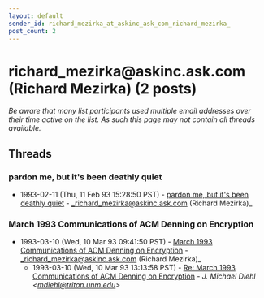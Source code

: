 ```yaml
---
layout: default
sender_id: richard_mezirka_at_askinc_ask_com_richard_mezirka_
post_count: 2
---
```


# richard_mezirka<span>@</span>askinc.ask.com (Richard Mezirka) (2 posts)

_Be aware that many list participants used multiple email addresses over their time active on the list. As such this page may not contain all threads available._

## Threads

### pardon me, but it's been deathly quiet
+ 1993-02-11 (Thu, 11 Feb 93 15:28:50 PST) - [pardon me, but it's been deathly quiet](/archive/1993/02/996a6fcb02aed884913e6e8b3ecf360b891b822634fd1f2415455f04add6fd6e) - _richard_mezirka@askinc.ask.com (Richard Mezirka)_

### March 1993 Communications of ACM Denning on Encryption
+ 1993-03-10 (Wed, 10 Mar 93 09:41:50 PST) - [March 1993 Communications of ACM Denning on Encryption](/archive/1993/03/a1f1f55f0058117767f0d4b8100e39ca8cd182baf4dfaafc4dd6ace44d323030) - _richard_mezirka@askinc.ask.com (Richard Mezirka)_
  + 1993-03-10 (Wed, 10 Mar 93 13:13:58 PST) - [Re: March 1993 Communications of ACM Denning on Encryption](/archive/1993/03/cf236a076cdbee5d31933989f5b33513e4b8372ee02c9d988bda710e90fe4b82) - _J. Michael Diehl \<mdiehl@triton.unm.edu\>_

